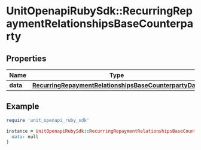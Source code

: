 # UnitOpenapiRubySdk::RecurringRepaymentRelationshipsBaseCounterparty

## Properties

| Name | Type | Description | Notes |
| ---- | ---- | ----------- | ----- |
| **data** | [**RecurringRepaymentRelationshipsBaseCounterpartyData**](RecurringRepaymentRelationshipsBaseCounterpartyData.md) |  |  |

## Example

```ruby
require 'unit_openapi_ruby_sdk'

instance = UnitOpenapiRubySdk::RecurringRepaymentRelationshipsBaseCounterparty.new(
  data: null
)
```

